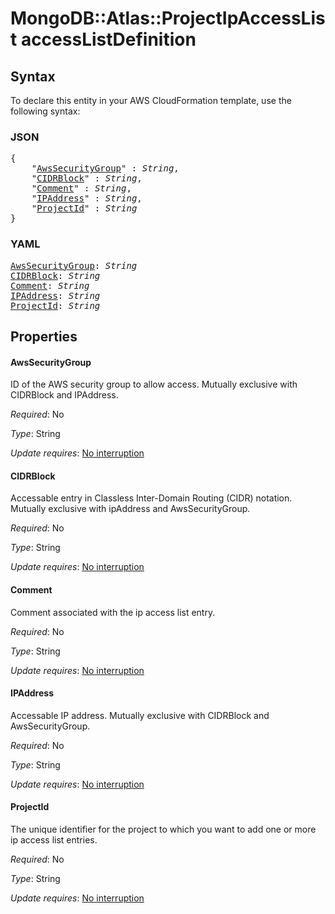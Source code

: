 # MongoDB::Atlas::ProjectIpAccessList accessListDefinition

## Syntax

To declare this entity in your AWS CloudFormation template, use the following syntax:

### JSON

<pre>
{
    "<a href="#awssecuritygroup" title="AwsSecurityGroup">AwsSecurityGroup</a>" : <i>String</i>,
    "<a href="#cidrblock" title="CIDRBlock">CIDRBlock</a>" : <i>String</i>,
    "<a href="#comment" title="Comment">Comment</a>" : <i>String</i>,
    "<a href="#ipaddress" title="IPAddress">IPAddress</a>" : <i>String</i>,
    "<a href="#projectid" title="ProjectId">ProjectId</a>" : <i>String</i>
}
</pre>

### YAML

<pre>
<a href="#awssecuritygroup" title="AwsSecurityGroup">AwsSecurityGroup</a>: <i>String</i>
<a href="#cidrblock" title="CIDRBlock">CIDRBlock</a>: <i>String</i>
<a href="#comment" title="Comment">Comment</a>: <i>String</i>
<a href="#ipaddress" title="IPAddress">IPAddress</a>: <i>String</i>
<a href="#projectid" title="ProjectId">ProjectId</a>: <i>String</i>
</pre>

## Properties

#### AwsSecurityGroup

ID of the AWS security group to allow access. Mutually exclusive with CIDRBlock and IPAddress.

_Required_: No

_Type_: String

_Update requires_: [No interruption](https://docs.aws.amazon.com/AWSCloudFormation/latest/UserGuide/using-cfn-updating-stacks-update-behaviors.html#update-no-interrupt)

#### CIDRBlock

Accessable entry in Classless Inter-Domain Routing (CIDR) notation. Mutually exclusive with ipAddress and AwsSecurityGroup.

_Required_: No

_Type_: String

_Update requires_: [No interruption](https://docs.aws.amazon.com/AWSCloudFormation/latest/UserGuide/using-cfn-updating-stacks-update-behaviors.html#update-no-interrupt)

#### Comment

Comment associated with the ip access list entry.

_Required_: No

_Type_: String

_Update requires_: [No interruption](https://docs.aws.amazon.com/AWSCloudFormation/latest/UserGuide/using-cfn-updating-stacks-update-behaviors.html#update-no-interrupt)

#### IPAddress

Accessable IP address. Mutually exclusive with CIDRBlock and AwsSecurityGroup.

_Required_: No

_Type_: String

_Update requires_: [No interruption](https://docs.aws.amazon.com/AWSCloudFormation/latest/UserGuide/using-cfn-updating-stacks-update-behaviors.html#update-no-interrupt)

#### ProjectId

The unique identifier for the project to which you want to add one or more ip access list entries.

_Required_: No

_Type_: String

_Update requires_: [No interruption](https://docs.aws.amazon.com/AWSCloudFormation/latest/UserGuide/using-cfn-updating-stacks-update-behaviors.html#update-no-interrupt)

